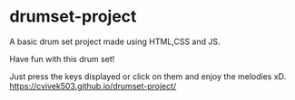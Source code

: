 # drumset-project
A basic drum set project made using HTML,CSS and JS.


Have fun with this drum set!

Just press the keys displayed or click on them and enjoy the melodies xD.
https://cvivek503.github.io/drumset-project/

